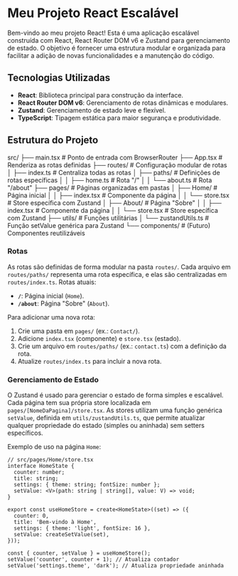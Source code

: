 # Meu Projeto React Escalável

Bem-vindo ao meu projeto React! Esta é uma aplicação escalável construída com React, React Router DOM v6 e Zustand para gerenciamento de estado. O objetivo é fornecer uma estrutura modular e organizada para facilitar a adição de novas funcionalidades e a manutenção do código.

## Tecnologias Utilizadas
- **React**: Biblioteca principal para construção da interface.
- **React Router DOM v6**: Gerenciamento de rotas dinâmicas e modulares.
- **Zustand**: Gerenciamento de estado leve e flexível.
- **TypeScript**: Tipagem estática para maior segurança e produtividade.

## Estrutura do Projeto

src/
├── main.tsx              # Ponto de entrada com BrowserRouter
├── App.tsx              # Renderiza as rotas definidas
├── routes/              # Configuração modular de rotas
│   ├── index.ts         # Centraliza todas as rotas
│   ├── paths/           # Definições de rotas específicas
│   │   ├── home.ts      # Rota "/"
│   │   └── about.ts     # Rota "/about"
├── pages/               # Páginas organizadas em pastas
│   ├── Home/            # Página inicial
│   │   ├── index.tsx    # Componente da página
│   │   └── store.tsx    # Store específica com Zustand
│   ├── About/           # Página "Sobre"
│   │   ├── index.tsx    # Componente da página
│   │   └── store.tsx    # Store específica com Zustand
├── utils/               # Funções utilitárias
│   └── zustandUtils.ts  # Função setValue genérica para Zustand
└── components/          # (Futuro) Componentes reutilizáveis

### Rotas
As rotas são definidas de forma modular na pasta `routes/`. Cada arquivo em `routes/paths/` representa uma rota específica, e elas são centralizadas em `routes/index.ts`. Rotas atuais:
- **`/`**: Página inicial (`Home`).
- **`/about`**: Página "Sobre" (`About`).

Para adicionar uma nova rota:
1. Crie uma pasta em `pages/` (ex.: `Contact/`).
2. Adicione `index.tsx` (componente) e `store.tsx` (estado).
3. Crie um arquivo em `routes/paths/` (ex.: `contact.ts`) com a definição da rota.
4. Atualize `routes/index.ts` para incluir a nova rota.

### Gerenciamento de Estado
O Zustand é usado para gerenciar o estado de forma simples e escalável. Cada página tem sua própria store localizada em `pages/[NomeDaPagina]/store.tsx`. As stores utilizam uma função genérica `setValue`, definida em `utils/zustandUtils.ts`, que permite atualizar qualquer propriedade do estado (simples ou aninhada) sem setters específicos.

Exemplo de uso na página `Home`:
```tsx
// src/pages/Home/store.tsx
interface HomeState {
  counter: number;
  title: string;
  settings: { theme: string; fontSize: number };
  setValue: <V>(path: string | string[], value: V) => void;
}

export const useHomeStore = create<HomeState>((set) => ({
  counter: 0,
  title: 'Bem-vindo à Home',
  settings: { theme: 'light', fontSize: 16 },
  setValue: createSetValue(set),
}));

const { counter, setValue } = useHomeStore();
setValue('counter', counter + 1); // Atualiza contador
setValue('settings.theme', 'dark'); // Atualiza propriedade aninhada
